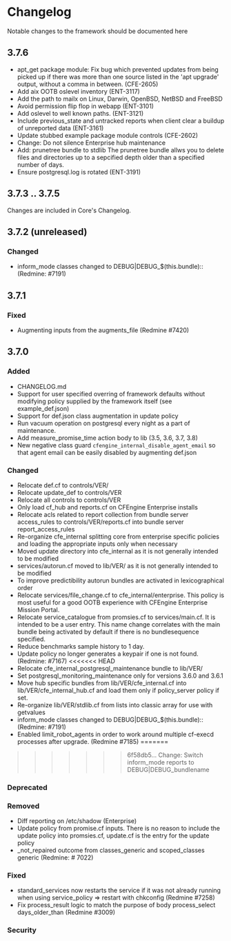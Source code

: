 # Changelog
Notable changes to the framework should be documented here

## 3.7.6
 - apt_get package module: Fix bug which prevented updates
   from being picked up if there was more than one source listed in the
   'apt upgrade' output, without a comma in between. (CFE-2605)
 - Add aix OOTB oslevel inventory (ENT-3117)
 - Add the path to mailx on Linux, Darwin, OpenBSD, NetBSD and FreeBSD
 - Avoid permission flip flop in webapp (ENT-3101)
 - Add oslevel to well known paths. (ENT-3121)
 - Include previous_state and untracked reports when client clear a buildup of unreported data
   (ENT-3161)
 - Update stubbed example package module controls (CFE-2602)
 - Change: Do not silence Enterprise hub maintenance
 - Add: prunetree bundle to stdlib
   The prunetree bundle allws you to delete files and directories up to a
   sepcified depth older than a specified number of days.
 - Ensure postgresql.log is rotated (ENT-3191)

## 3.7.3 .. 3.7.5
Changes are included in Core's Changelog.

## 3.7.2 (unreleased)
### Changed
   - inform_mode classes changed to DEBUG|DEBUG_$(this.bundle):: (Redmine: #7191)

## 3.7.1
### Fixed
   - Augmenting inputs from the augments_file (Redmine #7420)

## 3.7.0
### Added
 - CHANGELOG.md
 - Support for user specified overring of framework defaults without modifying
   policy supplied by the framework itself (see example_def.json)
 - Support for def.json class augmentation in update policy
 - Run vacuum operation on postgresql every night as a part of maintenance.
 - Add measure_promise_time action body to lib (3.5, 3.6, 3.7, 3.8)
 - New negative class guard `cfengine_internal_disable_agent_email` so that
   agent email can be easily disabled by augmenting def.json

### Changed
 - Relocate def.cf to controls/VER/
 - Relocate update_def to controls/VER
 - Relocate all controls to controls/VER
 - Only load cf_hub and reports.cf on CFEngine Enterprise installs
 - Relocate acls related to report collection from bundle server access_rules
   to controls/VER/reports.cf into bundle server report_access_rules
 - Re-organize cfe_internal splitting core from enterprise specific policies
   and loading the appropriate inputs only when necessary
 - Moved update directory into cfe_internal as it is not generally intended to
   be modified
 - services/autorun.cf moved to lib/VER/ as it is not generally intended to be
   modified
 - To improve predictibility autorun bundles are activated in lexicographical
   order
 - Relocate services/file_change.cf to cfe_internal/enterprise. This policy is
   most useful for a good OOTB experience with CFEngine Enterprise Mission
   Portal.
 - Relocate service_catalogue from promsies.cf to services/main.cf. It is
   intended to be a user entry. This name change correlates with the main
   bundle being activated by default if there is no bundlesequence specified.
 - Reduce benchmarks sample history to 1 day.
 - Update policy no longer generates a keypair if one is not found. (Redmine: #7167)
<<<<<<< HEAD
 - Relocate cfe_internal_postgresql_maintenance bundle to lib/VER/
 - Set postgresql_monitoring_maintenance only for versions 3.6.0 and 3.6.1
 - Move hub specific bundles from lib/VER/cfe_internal.cf into lib/VER/cfe_internal_hub.cf
   and load them only if policy_server policy if set.
 - Re-organize lib/VER/stdlib.cf from lists into classic array for use with getvalues
 - inform_mode classes changed to DEBUG|DEBUG_$(this.bundle):: (Redmine: #7191)
 - Enabled limit_robot_agents in order to work around multiple cf-execd
   processes after upgrade. (Redmine #7185)
=======
>>>>>>> 6f58db5... Change: Switch inform_mode reports to DEBUG|DEBUG_bundlename

### Deprecated

### Removed
 - Diff reporting on /etc/shadow (Enterprise)
 - Update policy from promise.cf inputs. There is no reason to include the
   update policy into promsies.cf, update.cf is the entry for the update policy
 - _not_repaired outcome from classes_generic and scoped_classes generic (Redmine: # 7022)

### Fixed
 - standard_services now restarts the service if it was not already running
   when using service_policy => restart with chkconfig (Redmine #7258)
 - Fix process_result logic to match the purpose of body process_select
   days_older_than (Redmine #3009)

### Security

